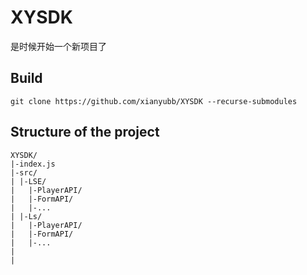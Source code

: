 # XYSDK

是时候开始一个新项目了

## Build

`git clone https://github.com/xianyubb/XYSDK --recurse-submodules`

## Structure of the project

```filetree
XYSDK/
|-index.js
|-src/
| |-LSE/
|   |-PlayerAPI/
|   |-FormAPI/
|   |-...
| |-Ls/
|   |-PlayerAPI/
|   |-FormAPI/
|   |-...
|
|
```
